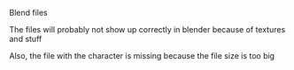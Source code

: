 Blend files

The files will probably not show up correctly in blender because of textures and stuff

Also, the file with the character is missing because the file size is too big
